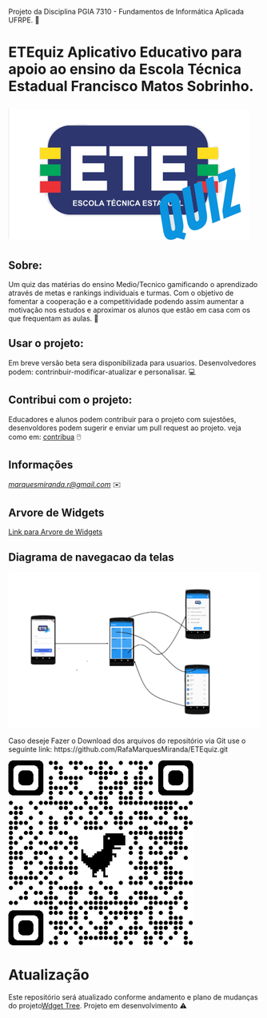 
Projeto da Disciplina PGIA 7310 - Fundamentos de Informática Aplicada UFRPE. 🧐
# ETEquiz Aplicativo Educativo para apoio ao ensino da Escola Técnica Estadual Francisco Matos Sobrinho.<p align ="left"><img wigth="20" src="/logo7.png"></p>



## Sobre:
Um  quiz das matérias do ensino Medio/Tecnico gamificando o aprendizado através de metas e rankings individuais e turmas. Com o objetivo de fomentar a cooperação e a competitividade podendo assim aumentar a motivação nos estudos e aproximar os alunos que estão em casa com os que frequentam as aulas. 📖

## Usar o projeto:
Em breve versão beta sera disponibilizada para usuarios.
Desenvolvedores podem: contrinbuir-modificar-atualizar e personalisar. 💻

## Contribui com o projeto:
Educadores e alunos podem contribuir para o projeto com sujestões, desenvoldores podem sugerir e enviar um pull request ao projeto.
veja como em: [contribua](https://docs.github.com/pt/github/getting-started-with-github/fork-a-repo) 🖱️

## Informações

*marquesmiranda.r@gmail.com* ✉️

## Arvore de Widgets

[Link para Arvore de Widgets](https://rafamarquesmiranda.github.io/ete_quiz/)
	
	
## Diagrama de navegacao da telas
<p align ="left">
<img wigth="20" src="/navegacao.png">
</p>
Caso deseje  Fazer o Download dos arquivos do repositório via Git use o seguinte link:
	https://github.com/RafaMarquesMiranda/ETEquiz.git
	<p align ="left">
	<img wigth="20" src="/qrcode_github.com.png">
	</p>
	
# Atualização
Este repositório será atualizado conforme andamento e plano de mudanças do projeto[Wdget Tree](https://rafamarquesmiranda.github.io/ete_quiz/).
	Projeto em desenvolvimento ⚠️


